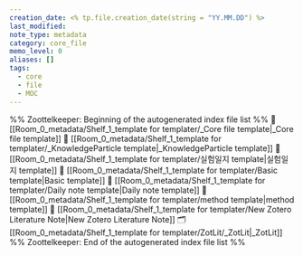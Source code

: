 ```yaml
---
creation_date: <% tp.file.creation_date(string = "YY.MM.DD") %>
last_modified: 
note_type: metadata
category: core_file
memo_level: 0
aliases: []
tags:
  - core
  - file
  - MOC
---
```

%% Zoottelkeeper: Beginning of the autogenerated index file list  %%
📄 [[Room_0_metadata/Shelf_1_template for templater/_Core file template|_Core file template]]
📄 [[Room_0_metadata/Shelf_1_template for templater/_KnowledgeParticle template|_KnowledgeParticle template]]
📄 [[Room_0_metadata/Shelf_1_template for templater/실험일지 template|실험일지 template]]
📄 [[Room_0_metadata/Shelf_1_template for templater/Basic template|Basic template]]
📄 [[Room_0_metadata/Shelf_1_template for templater/Daily note template|Daily note template]]
📄 [[Room_0_metadata/Shelf_1_template for templater/method template|method template]]
📄 [[Room_0_metadata/Shelf_1_template for templater/New Zotero Literature Note|New Zotero Literature Note]]
🗂️ [[Room_0_metadata/Shelf_1_template for templater/ZotLit/_ZotLit|_ZotLit]]
%% Zoottelkeeper: End of the autogenerated index file list  %%
